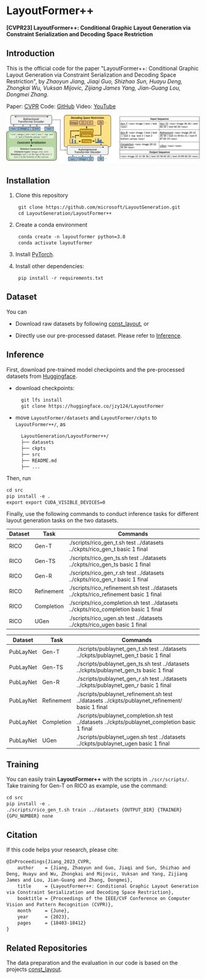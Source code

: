 # LayoutFormer++

__[CVPR23] LayoutFormer++: Conditional Graphic Layout Generation via Constraint Serialization and Decoding Space Restriction__

## Introduction
This is the official code for the paper "LayoutFormer++: Conditional Graphic Layout Generation via Constraint Serialization and Decoding Space Restriction", by _Zhaoyun Jiang, Jiaqi Guo, Shizhao Sun, Huayu Deng, Zhongkai Wu, Vuksan Mijovic, Zijiang James Yang, Jian-Guang Lou, Dongmei Zhang_.

Paper: [CVPR](https://openaccess.thecvf.com/content/CVPR2023/papers/Jiang_LayoutFormer_Conditional_Graphic_Layout_Generation_via_Constraint_Serialization_and_Decoding_CVPR_2023_paper.pdf)
Code: [GitHub](https://github.com/microsoft/LayoutGeneration/tree/main/LayoutFormer++)
Video: [YouTube](https://youtu.be/TBdo0XwMoxE)

![](./assets/layoutformer.png)

## Installation
1. Clone this repository

        git clone https://github.com/microsoft/LayoutGeneration.git
        cd LayoutGeneration/LayoutFormer++

2. Create a conda environment 

        conda create -n layoutformer python=3.8
        conda activate layoutformer

3. Install [PyTorch](https://pytorch.org/).

4. Install other dependencies:

        pip install -r requirements.txt

## Dataset
You can

- Download raw datasets by following [const_layout](https://github.com/ktrk115/const_layout/tree/master/data), or 

- Directly use our pre-processed dataset. Please refer to [Inference](##Inference).

## Inference

First, download pre-trained model checkpoints and the pre-processed datasets from [Huggingface](https://huggingface.co/jzy124/LayoutFormer/tree/main).

- download checkpoints:

        git lfs install
        git clone https://huggingface.co/jzy124/LayoutFormer

- move `LayoutFormer/datasets` and `LayoutFormer/ckpts` to `LayoutFormer++/`, as

        LayoutGeneration/LayoutFormer++/
        ├── datasets
        ├── ckpts
        ├── src
        ├── README.md
        ├── ...


Then, run

    cd src
    pip install -e .
    export export CUDA_VISIBLE_DEVICES=0

Finally, use the following commands to conduct inference tasks for different layout generation tasks on the two datasets.

|  Dataset      |  Task       | Commands                                                                             |
|  ----         |  ----       | ----                                                                                 |
|   RICO        |  Gen-T      | ./scripts/rico_gen_t.sh test ../datasets ../ckpts/rico_gen_t basic 1 final           |
|   RICO        |  Gen-TS     | ./scripts/rico_gen_ts.sh test ../datasets ../ckpts/rico_gen_ts basic 1 final         |
|   RICO        |  Gen-R      | ./scripts/rico_gen_r.sh test ../datasets ../ckpts/rico_gen_r basic 1 final           |
|   RICO        |  Refinement | ./scripts/rico_refinement.sh test ../datasets ../ckpts/rico_refinement basic 1 final |
|   RICO        |  Completion | ./scripts/rico_completion.sh test ../datasets ../ckpts/rico_completion basic 1 final |
|   RICO        |  UGen       | ./scripts/rico_ugen.sh test ../datasets ../ckpts/rico_ugen basic 1 final             |

|  Dataset      |  Task       | Commands                                                                                        |
|  ----         |  ----       | ----                                                                                            |
|   PubLayNet   |  Gen-T      | ./scripts/publaynet_gen_t.sh test ../datasets ../ckpts/publaynet_gen_t basic 1 final            |
|   PubLayNet   |  Gen-TS     | ./scripts/publaynet_gen_ts.sh test ../datasets ../ckpts/publaynet_gen_ts basic 1 final          |
|   PubLayNet   |  Gen-R      | ./scripts/publaynet_gen_r.sh test ../datasets ../ckpts/publaynet_gen_r basic 1 final            |
|   PubLayNet   |  Refinement | ./scripts/publaynet_refinement.sh test ../datasets ../ckpts/publaynet_refinement/ basic 1 final |
|   PubLayNet   |  Completion | ./scripts/publaynet_completion.sh test ../datasets ../ckpts/publaynet_completion basic 1 final  |
|   PubLayNet   |  UGen       | ./scripts/publaynet_ugen.sh test ../datasets ../ckpts/publaynet_ugen basic 1 final              |

## Training

You can easily train __LayoutFormer++__ with the scripts in `./scr/scripts/`.
Take training for Gen-T on RICO as example, use the command:
    
    cd src
    pip install -e .
    ./scripts/rico_gen_t.sh train ../datasets {OUTPUT_DIR} {TRAINER} {GPU_NUMBER} none

## Citation
If this code helps your research, please cite:

    @InProceedings{Jiang_2023_CVPR,
        author    = {Jiang, Zhaoyun and Guo, Jiaqi and Sun, Shizhao and Deng, Huayu and Wu, Zhongkai and Mijovic, Vuksan and Yang, Zijiang James and Lou, Jian-Guang and Zhang, Dongmei},
        title     = {LayoutFormer++: Conditional Graphic Layout Generation via Constraint Serialization and Decoding Space Restriction},
        booktitle = {Proceedings of the IEEE/CVF Conference on Computer Vision and Pattern Recognition (CVPR)},
        month     = {June},
        year      = {2023},
        pages     = {18403-18412}
    }

## Related Repositories
The data preparation and the evaluation in our code is based on the projects [const_layout](https://github.com/ktrk115/const_layout).